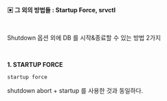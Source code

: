 **▣ 그 외의 방법들 : Startup Force, srvctl**  

<br/>
  
Shutdown 옵션 외에 DB 를 시작&종료할 수 있는 방법 2가지  

<br/>

**1. STARTUP FORCE**  
```
startup force
```  
shutdown abort + startup 를 사용한 것과 동일하다.  




